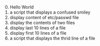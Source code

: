 0. Hello World
1. a script that displays a confused smiley
2. display content of etc/passwd file
3. display the contents of two files <br>
4. display last 10 lines of a file<br>
5. display first 10 lines of a file<br>
6. a script that displays the thrid line of a file

